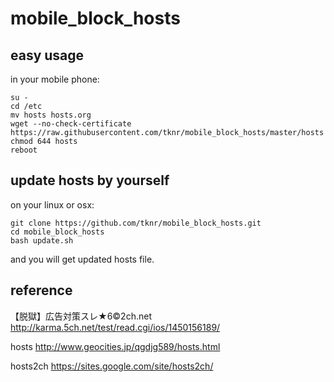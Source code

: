 # mobile_block_hosts

## easy usage

in your mobile phone:

    su -
    cd /etc
    mv hosts hosts.org
    wget --no-check-certificate https://raw.githubusercontent.com/tknr/mobile_block_hosts/master/hosts
    chmod 644 hosts
    reboot
    
## update hosts by yourself

   on your linux or osx:

    git clone https://github.com/tknr/mobile_block_hosts.git
    cd mobile_block_hosts
    bash update.sh
   
and you will get updated hosts file.

## reference

【脱獄】広告対策スレ★6©2ch.net
http://karma.5ch.net/test/read.cgi/ios/1450156189/

hosts
http://www.geocities.jp/qgdjg589/hosts.html

hosts2ch
https://sites.google.com/site/hosts2ch/
